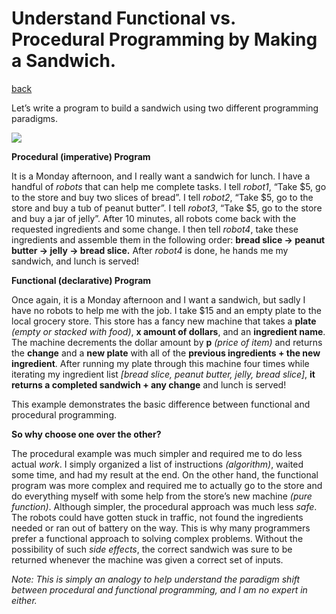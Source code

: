 Understand Functional vs. Procedural Programming by Making a Sandwich.
======================================================================
[back](?index)

Let’s write a program to build a sandwich using two different programming paradigms.

![](https://miro.medium.com/max/1224/1*nxSZWNL-qHNlgGAgfBZYSg.jpeg)

**Procedural (imperative) Program**

It is a Monday afternoon, and I really want a sandwich for lunch.
I have a handful of _robots_ that can help me complete tasks.
I tell _robot1_, “Take $5, go to the store and buy two slices of bread”.
I tell _robot2_, “Take $5, go to the store and buy a tub of peanut butter”.
I tell _robot3_, “Take $5, go to the store and buy a jar of jelly”.
After 10 minutes, all robots come back with the requested ingredients and some change.
I then tell _robot4_, take these ingredients and assemble them in the following order: **bread slice -> peanut butter -> jelly -> bread slice.**
After _robot4_ is done, he hands me my sandwich, and lunch is served!

**Functional (declarative) Program**

Once again, it is a Monday afternoon and I want a sandwich, but sadly I have no robots to help me with the job. I take $15 and an empty plate to the local grocery store.
This store has a fancy new machine that takes a **plate** _(empty or stacked with food)_, **x amount of dollars**, and an **ingredient name**.
The machine decrements the dollar amount by **p** _(price of item)_ and returns the **change** and a **new plate** with all of the **previous ingredients + the new ingredient**.
After running my plate through this machine four times while iterating my ingredient list _\[bread slice, peanut butter, jelly, bread slice\]_, **it returns a completed sandwich + any change** and lunch is served!

This example demonstrates the basic difference between functional and procedural programming.

**So why choose one over the other?**

The procedural example was much simpler and required me to do less actual _work_. I simply organized a list of instructions _(algorithm)_, waited some time, and had my result at the end.
On the other hand, the functional program was more complex and required me to actually go to the store and do everything myself with some help from the store’s new machine _(pure function)_.
Although simpler, the procedural approach was much less _safe_. The robots could have gotten stuck in traffic, not found the ingredients needed or ran out of battery on the way.
This is why many programmers prefer a functional approach to solving complex problems. Without the possibility of such _side effects_, the correct sandwich was sure to be returned whenever the machine was given a correct set of inputs.

_Note: This is simply an analogy to help understand the paradigm shift between procedural and functional programming, and I am no expert in either._